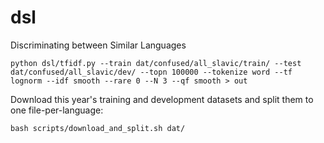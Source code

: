 # dsl
 Discriminating between Similar Languages

    python dsl/tfidf.py --train dat/confused/all_slavic/train/ --test dat/confused/all_slavic/dev/ --topn 100000 --tokenize word --tf lognorm --idf smooth --rare 0 --N 3 --qf smooth > out

Download this year's training and development datasets and split them to one file-per-language:

    bash scripts/download_and_split.sh dat/
